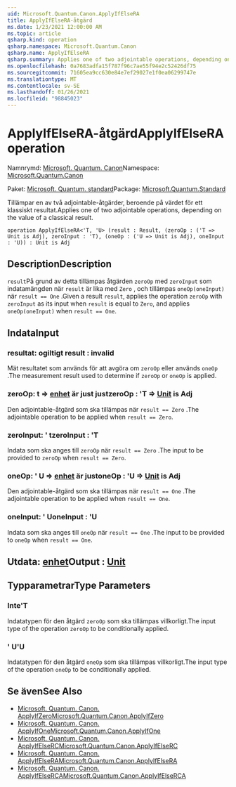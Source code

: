 ```yaml
---
uid: Microsoft.Quantum.Canon.ApplyIfElseRA
title: ApplyIfElseRA-åtgärd
ms.date: 1/23/2021 12:00:00 AM
ms.topic: article
qsharp.kind: operation
qsharp.namespace: Microsoft.Quantum.Canon
qsharp.name: ApplyIfElseRA
qsharp.summary: Applies one of two adjointable operations, depending on the value of a classical result.
ms.openlocfilehash: 0a7683adfa15f787f96c7ae55f94e2c52426df75
ms.sourcegitcommit: 71605ea9cc630e84e7ef29027e1f0ea06299747e
ms.translationtype: MT
ms.contentlocale: sv-SE
ms.lasthandoff: 01/26/2021
ms.locfileid: "98845023"
---
```

# <a name="applyifelsera-operation"></a><span data-ttu-id="4d8d3-102">ApplyIfElseRA-åtgärd</span><span class="sxs-lookup"><span data-stu-id="4d8d3-102">ApplyIfElseRA operation</span></span>

<span data-ttu-id="4d8d3-103">Namnrymd: [Microsoft. Quantum. Canon](xref:Microsoft.Quantum.Canon)</span><span class="sxs-lookup"><span data-stu-id="4d8d3-103">Namespace: [Microsoft.Quantum.Canon](xref:Microsoft.Quantum.Canon)</span></span>

<span data-ttu-id="4d8d3-104">Paket: [Microsoft. Quantum. standard](https://nuget.org/packages/Microsoft.Quantum.Standard)</span><span class="sxs-lookup"><span data-stu-id="4d8d3-104">Package: [Microsoft.Quantum.Standard](https://nuget.org/packages/Microsoft.Quantum.Standard)</span></span>


<span data-ttu-id="4d8d3-105">Tillämpar en av två adjointable-åtgärder, beroende på värdet för ett klassiskt resultat.</span><span class="sxs-lookup"><span data-stu-id="4d8d3-105">Applies one of two adjointable operations, depending on the value of a classical result.</span></span>

```qsharp
operation ApplyIfElseRA<'T, 'U> (result : Result, (zeroOp : ('T => Unit is Adj), zeroInput : 'T), (oneOp : ('U => Unit is Adj), oneInput : 'U)) : Unit is Adj
```


## <a name="description"></a><span data-ttu-id="4d8d3-106">Description</span><span class="sxs-lookup"><span data-stu-id="4d8d3-106">Description</span></span>

<span data-ttu-id="4d8d3-107">`result`På grund av detta tillämpas åtgärden `zeroOp` med `zeroInput` som indatamängden när `result` är lika med `Zero` , och tillämpas `oneOp(oneInput)` när `result == One` .</span><span class="sxs-lookup"><span data-stu-id="4d8d3-107">Given a result `result`, applies the operation `zeroOp` with `zeroInput` as its input when `result` is equal to `Zero`, and applies `oneOp(oneInput)` when `result == One`.</span></span>

## <a name="input"></a><span data-ttu-id="4d8d3-108">Indata</span><span class="sxs-lookup"><span data-stu-id="4d8d3-108">Input</span></span>

### <a name="result--__invalidresult__"></a><span data-ttu-id="4d8d3-109">resultat: __ogiltigt <Result>__</span><span class="sxs-lookup"><span data-stu-id="4d8d3-109">result : __invalid<Result>__</span></span>

<span data-ttu-id="4d8d3-110">Mät resultatet som används för att avgöra om `zeroOp` eller används `oneOp` .</span><span class="sxs-lookup"><span data-stu-id="4d8d3-110">The measurement result used to determine if `zeroOp` or `oneOp` is applied.</span></span>


### <a name="zeroop--t--unit--is-adj"></a><span data-ttu-id="4d8d3-111">zeroOp: t => [enhet](xref:microsoft.quantum.lang-ref.unit)  är just just</span><span class="sxs-lookup"><span data-stu-id="4d8d3-111">zeroOp : 'T => [Unit](xref:microsoft.quantum.lang-ref.unit)  is Adj</span></span>

<span data-ttu-id="4d8d3-112">Den adjointable-åtgärd som ska tillämpas när `result == Zero` .</span><span class="sxs-lookup"><span data-stu-id="4d8d3-112">The adjointable operation to be applied when `result == Zero`.</span></span>


### <a name="zeroinput--t"></a><span data-ttu-id="4d8d3-113">zeroInput: ' t</span><span class="sxs-lookup"><span data-stu-id="4d8d3-113">zeroInput : 'T</span></span>

<span data-ttu-id="4d8d3-114">Indata som ska anges till `zeroOp` när `result == Zero` .</span><span class="sxs-lookup"><span data-stu-id="4d8d3-114">The input to be provided to `zeroOp` when `result == Zero`.</span></span>


### <a name="oneop--u--unit--is-adj"></a><span data-ttu-id="4d8d3-115">oneOp: ' U => [enhet](xref:microsoft.quantum.lang-ref.unit)  är just</span><span class="sxs-lookup"><span data-stu-id="4d8d3-115">oneOp : 'U => [Unit](xref:microsoft.quantum.lang-ref.unit)  is Adj</span></span>

<span data-ttu-id="4d8d3-116">Den adjointable-åtgärd som ska tillämpas när `result == One` .</span><span class="sxs-lookup"><span data-stu-id="4d8d3-116">The adjointable operation to be applied when `result == One`.</span></span>


### <a name="oneinput--u"></a><span data-ttu-id="4d8d3-117">oneInput: ' U</span><span class="sxs-lookup"><span data-stu-id="4d8d3-117">oneInput : 'U</span></span>

<span data-ttu-id="4d8d3-118">Indata som ska anges till `oneOp` när `result == One` .</span><span class="sxs-lookup"><span data-stu-id="4d8d3-118">The input to be provided to `oneOp` when `result == One`.</span></span>



## <a name="output--unit"></a><span data-ttu-id="4d8d3-119">Utdata: [enhet](xref:microsoft.quantum.lang-ref.unit)</span><span class="sxs-lookup"><span data-stu-id="4d8d3-119">Output : [Unit](xref:microsoft.quantum.lang-ref.unit)</span></span>



## <a name="type-parameters"></a><span data-ttu-id="4d8d3-120">Typparametrar</span><span class="sxs-lookup"><span data-stu-id="4d8d3-120">Type Parameters</span></span>

### <a name="t"></a><span data-ttu-id="4d8d3-121">Inte</span><span class="sxs-lookup"><span data-stu-id="4d8d3-121">'T</span></span>

<span data-ttu-id="4d8d3-122">Indatatypen för den åtgärd `zeroOp` som ska tillämpas villkorligt.</span><span class="sxs-lookup"><span data-stu-id="4d8d3-122">The input type of the operation `zeroOp` to be conditionally applied.</span></span>
### <a name="u"></a><span data-ttu-id="4d8d3-123">' U</span><span class="sxs-lookup"><span data-stu-id="4d8d3-123">'U</span></span>

<span data-ttu-id="4d8d3-124">Indatatypen för den åtgärd `oneOp` som ska tillämpas villkorligt.</span><span class="sxs-lookup"><span data-stu-id="4d8d3-124">The input type of the operation `oneOp` to be conditionally applied.</span></span>

## <a name="see-also"></a><span data-ttu-id="4d8d3-125">Se även</span><span class="sxs-lookup"><span data-stu-id="4d8d3-125">See Also</span></span>

- [<span data-ttu-id="4d8d3-126">Microsoft. Quantum. Canon. ApplyIfZero</span><span class="sxs-lookup"><span data-stu-id="4d8d3-126">Microsoft.Quantum.Canon.ApplyIfZero</span></span>](xref:Microsoft.Quantum.Canon.ApplyIfZero)
- [<span data-ttu-id="4d8d3-127">Microsoft. Quantum. Canon. ApplyIfOne</span><span class="sxs-lookup"><span data-stu-id="4d8d3-127">Microsoft.Quantum.Canon.ApplyIfOne</span></span>](xref:Microsoft.Quantum.Canon.ApplyIfOne)
- [<span data-ttu-id="4d8d3-128">Microsoft. Quantum. Canon. ApplyIfElseRC</span><span class="sxs-lookup"><span data-stu-id="4d8d3-128">Microsoft.Quantum.Canon.ApplyIfElseRC</span></span>](xref:Microsoft.Quantum.Canon.ApplyIfElseRC)
- [<span data-ttu-id="4d8d3-129">Microsoft. Quantum. Canon. ApplyIfElseRA</span><span class="sxs-lookup"><span data-stu-id="4d8d3-129">Microsoft.Quantum.Canon.ApplyIfElseRA</span></span>](xref:Microsoft.Quantum.Canon.ApplyIfElseRA)
- [<span data-ttu-id="4d8d3-130">Microsoft. Quantum. Canon. ApplyIfElseRCA</span><span class="sxs-lookup"><span data-stu-id="4d8d3-130">Microsoft.Quantum.Canon.ApplyIfElseRCA</span></span>](xref:Microsoft.Quantum.Canon.ApplyIfElseRCA)